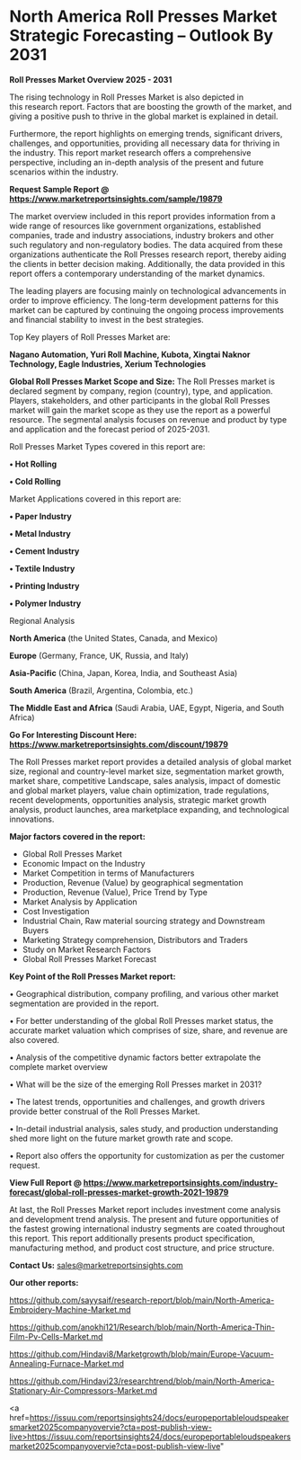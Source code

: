 # North America Roll Presses Market Strategic Forecasting – Outlook By 2031

<Strong> Roll Presses Market Overview 2025 - 2031</strong>

The rising technology in Roll Presses Market is also depicted in this research report. Factors that are boosting the growth of the market, and giving a positive push to thrive in the global market is explained in detail.

Furthermore, the report highlights on emerging trends, significant drivers, challenges, and opportunities, providing all necessary data for thriving in the industry. This report market research offers a comprehensive perspective, including an in-depth analysis of the present and future scenarios within the industry.

<strong>Request Sample Report @ <a href=https://www.marketreportsinsights.com/sample/19879>https://www.marketreportsinsights.com/sample/19879</a></strong>

The market overview included in this report provides information from a wide range of resources like government organizations, established companies, trade and industry associations, industry brokers and other such regulatory and non-regulatory bodies. The data acquired from these organizations authenticate the Roll Presses research report, thereby aiding the clients in better decision making. Additionally, the data provided in this report offers a contemporary understanding of the market dynamics.

The leading players are focusing mainly on technological advancements in order to improve efficiency. The long-term development patterns for this market can be captured by continuing the ongoing process improvements and financial stability to invest in the best strategies.

Top Key players of Roll Presses Market are:

<strong>Nagano Automation, Yuri Roll Machine, Kubota, Xingtai Naknor Technology, Eagle Industries, Xerium Technologies</strong>

<strong><b>Global Roll Presses Market Scope and Size:</b></strong>
The Roll Presses market is declared segment by company, region (country), type, and application. Players, stakeholders, and other participants in the global Roll Presses market will gain the market scope as they use the report as a powerful resource. The segmental analysis focuses on revenue and product by type and application and the forecast period of 2025-2031.

Roll Presses Market Types covered in this report are:

<strong>• Hot Rolling

• Cold Rolling</strong>

Market Applications covered in this report are:

<strong>• Paper Industry

• Metal Industry

• Cement Industry

• Textile Industry

• Printing Industry

• Polymer Industry</strong> 

Regional Analysis

<strong>North America</strong> (the United States, Canada, and Mexico)

<strong>Europe</strong> (Germany, France, UK, Russia, and Italy)

<strong>Asia-Pacific</strong> (China, Japan, Korea, India, and Southeast Asia)

<strong>South America</strong> (Brazil, Argentina, Colombia, etc.)

<strong>The Middle East and Africa</strong> (Saudi Arabia, UAE, Egypt, Nigeria, and South Africa)

<strong>Go For Interesting Discount Here: <a href=https://www.marketreportsinsights.com/discount/19879>https://www.marketreportsinsights.com/discount/19879</a></strong>

The Roll Presses market report provides a detailed analysis of global market size, regional and country-level market size, segmentation market growth, market share, competitive Landscape, sales analysis, impact of domestic and global market players, value chain optimization, trade regulations, recent developments, opportunities analysis, strategic market growth analysis, product launches, area marketplace expanding, and technological innovations.

<strong><b>Major factors covered in the report:</b></strong>
<ul>
  <li>Global Roll Presses Market </li>
  <li>Economic Impact on the Industry</li>
  <li>Market Competition in terms of Manufacturers</li>
  <li>Production, Revenue (Value) by geographical segmentation</li>
  <li>Production, Revenue (Value), Price Trend by Type</li>
  <li>Market Analysis by Application</li>
  <li>Cost Investigation</li>
  <li>Industrial Chain, Raw material sourcing strategy and Downstream Buyers</li>
  <li>Marketing Strategy comprehension, Distributors and Traders</li>
  <li>Study on Market Research Factors</li>
  <li>Global Roll Presses Market Forecast</li>
</ul>

<strong><b>Key Point of the Roll Presses Market report:</b></strong>

• Geographical distribution, company profiling, and various other market segmentation are provided in the report.

• For better understanding of the global Roll Presses market status, the accurate market valuation which comprises of size, share, and revenue are also covered.

• Analysis of the competitive dynamic factors better extrapolate the complete market overview

• What will be the size of the emerging Roll Presses market in 2031?

• The latest trends, opportunities and challenges, and growth drivers provide better construal of the Roll Presses Market.

• In-detail industrial analysis, sales study, and production understanding shed more light on the future market growth rate and scope.

• Report also offers the opportunity for customization as per the customer request.

<strong><b>View Full Report @ <a href=https://www.marketreportsinsights.com/industry-forecast/global-roll-presses-market-growth-2021-19879>https://www.marketreportsinsights.com/industry-forecast/global-roll-presses-market-growth-2021-19879</a></b></strong>


At last, the Roll Presses Market report includes investment come analysis and development trend analysis. The present and future opportunities of the fastest growing international industry segments are coated throughout this report. This report additionally presents product specification, manufacturing method, and product cost structure, and price structure.

<strong>Contact Us:</strong>
sales@marketreportsinsights.com

<strong>Our other reports:</strong>

<a href=https://github.com/sayysaif/research-report/blob/main/North-America-Embroidery-Machine-Market.md>https://github.com/sayysaif/research-report/blob/main/North-America-Embroidery-Machine-Market.md</a>

<a href=https://github.com/anokhi121/Research/blob/main/North-America-Thin-Film-Pv-Cells-Market.md>https://github.com/anokhi121/Research/blob/main/North-America-Thin-Film-Pv-Cells-Market.md</a>

<a href=https://github.com/Hindavi8/Marketgrowth/blob/main/Europe-Vacuum-Annealing-Furnace-Market.md>https://github.com/Hindavi8/Marketgrowth/blob/main/Europe-Vacuum-Annealing-Furnace-Market.md</a>

<a href=https://github.com/Hindavi23/researchtrend/blob/main/North-America-Stationary-Air-Compressors-Market.md>https://github.com/Hindavi23/researchtrend/blob/main/North-America-Stationary-Air-Compressors-Market.md</a>

<a href=https://issuu.com/reportsinsights24/docs/europeportableloudspeakersmarket2025companyovervie?cta=post-publish-view-live>https://issuu.com/reportsinsights24/docs/europeportableloudspeakersmarket2025companyovervie?cta=post-publish-view-live</a>"
